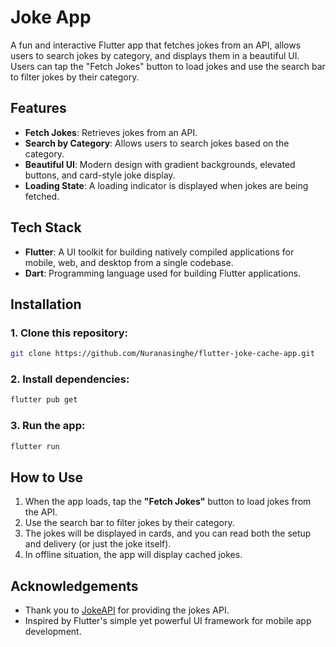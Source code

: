  # Joke App

A fun and interactive Flutter app that fetches jokes from an API, allows users to search jokes by category, and displays them in a beautiful UI. Users can tap the "Fetch Jokes" button to load jokes and use the search bar to filter jokes by their category.

## Features

- **Fetch Jokes**: Retrieves jokes from an API.
- **Search by Category**: Allows users to search jokes based on the category.
- **Beautiful UI**: Modern design with gradient backgrounds, elevated buttons, and card-style joke display.
- **Loading State**: A loading indicator is displayed when jokes are being fetched.


## Tech Stack

- **Flutter**: A UI toolkit for building natively compiled applications for mobile, web, and desktop from a single codebase.
- **Dart**: Programming language used for building Flutter applications.

## Installation

### 1. Clone this repository:

```bash
git clone https://github.com/Nuranasinghe/flutter-joke-cache-app.git
```

### 2. Install dependencies:

```bash
flutter pub get
```

### 3. Run the app:

```bash
flutter run
```

## How to Use

1. When the app loads, tap the **"Fetch Jokes"** button to load jokes from the API.
2. Use the search bar to filter jokes by their category.
3. The jokes will be displayed in cards, and you can read both the setup and delivery (or just the joke itself).
4. In offline situation, the app will display cached jokes.

## Acknowledgements

- Thank you to [JokeAPI](https://v2.jokeapi.dev/) for providing the jokes API.
- Inspired by Flutter's simple yet powerful UI framework for mobile app development.

